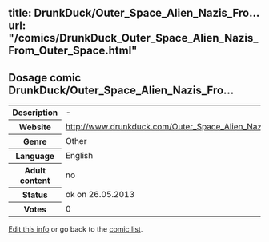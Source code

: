 title: DrunkDuck/Outer_Space_Alien_Nazis_Fro...
url: "/comics/DrunkDuck_Outer_Space_Alien_Nazis_From_Outer_Space.html"
---
Dosage comic DrunkDuck/Outer_Space_Alien_Nazis_Fro...
-----------------------------------------

<p id="msg"></p>
<script type="text/javascript">
if (window.location.search === '?edit_info_mail=sent_ok') {
  var elem = document.getElementById("msg");
  elem.innerHTML = 'Edited information sucessfully sent for review, which is usually done daily. Thanks!';
  elem.className = 'ok';
}
</script>
<table class="comicinfo">
<tr>
<th>Description</th><td>-</td>
</tr>
<tr>
<th>Website</th><td><a href="http://www.drunkduck.com/Outer_Space_Alien_Nazis_From_Outer_Space/">http://www.drunkduck.com/Outer_Space_Alien_Nazis_From_Outer_Space/</a></td>
</tr>
<tr>
<th>Genre</th><td>Other</td>
</tr>
<tr>
<th>Language</th><td>English</td>
</tr>
<tr>
<th>Adult content</th><td>no</td>
</tr>
<tr>
<th>Status</th><td>ok on 26.05.2013</td>
</tr>
<tr>
<th>Votes</th><td>0</td>
</tr>
</table>

[Edit this info](DrunkDuck_Outer_Space_Alien_Nazis_From_Outer_Space_edit.html) or go back to the [comic list](../comic-index.html).

